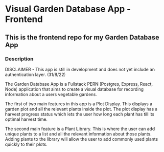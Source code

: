 # Visual Garden Database App - Frontend

## This is the frontend repo for my Garden Database App

### Description

DISCLAIMER - This app is still in development and does not yet include an authentication layer. (31/8/22)

The Garden Database App is a Fullstack PERN (Postgres, Express, React, Node) application that aims to create a visual database for recording information about a users vegetable gardens.

The first of two main features in this app is a Plot Display. This displays a garden plot and all the relevant plants inside the plot. The plot display has a harvest progress status which lets the user how long each plant has till its optimal harvest time.

The second main feature is a Plant Library. This is where the user can add unique plants to a list and all the relevant information about those plants. Adding plants to the library will allow the user to add commonly used plants quickly to their plots.
